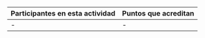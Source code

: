 Participantes en esta actividad | Puntos que acreditan
------------------------------- | --------------------
- | -
